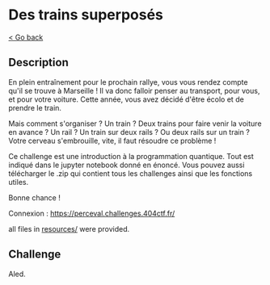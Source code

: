 # Des trains superposés

[< Go back](../../README.md)

## Description

En plein entraînement pour le prochain rallye, vous vous rendez compte qu'il se trouve à Marseille ! Il va donc falloir penser au transport, pour vous, et pour votre voiture. Cette année, vous avez décidé d'être écolo et de prendre le train.

Mais comment s'organiser ? Un train ? Deux trains pour faire venir la voiture en avance ? Un rail ? Un train sur deux rails ? Ou deux rails sur un train ? Votre cerveau s'embrouille, vite, il faut résoudre ce problème !

Ce challenge est une introduction à la programmation quantique. Tout est indiqué dans le jupyter notebook donné en énoncé. Vous pouvez aussi télécharger le .zip qui contient tous les challenges ainsi que les fonctions utiles.

Bonne chance !

Connexion : <https://perceval.challenges.404ctf.fr/>

all files in [resources/](./resources) were provided.

## Challenge

Aled.
